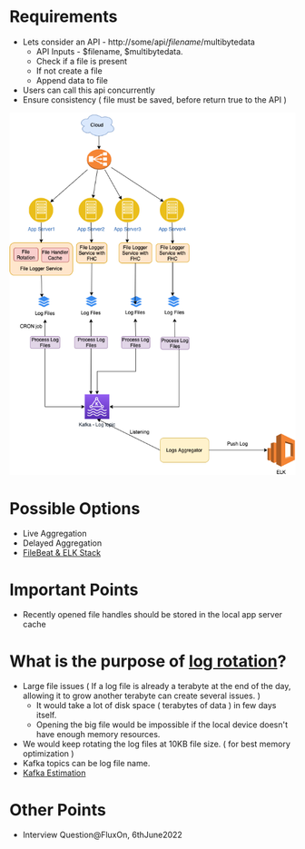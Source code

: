 # Requirements
- Lets consider an API - http://some/api/$filename/$multibytedata
  - API Inputs - $filename, $multibytedata.
  - Check if a file is present
  - If not create a file
  - Append data to file
- Users can call this api concurrently
- Ensure consistency ( file must be saved, before return true to the API )

<img title="Logging-File-Aggregation" alt="Alt text" src="Logging-File-Aggregation.drawio.png">

# Possible Options
- Live Aggregation
- Delayed Aggregation
- [FileBeat & ELK Stack](https://www.elastic.co/guide/en/beats/filebeat/current/how-filebeat-works.html)

# Important Points
- Recently opened file handles should be stored in the local app server cache

# What is the purpose of [log rotation](https://www.mezmo.com/learn-log-management/what-is-log-rotation-how-does-it-work)?
- Large file issues ( If a log file is already a terabyte at the end of the day, allowing it to grow another terabyte can create several issues. )
  - It would take a lot of disk space ( terabytes of data ) in few days itself.
  - Opening the big file would be impossible if the local device doesn't have enough memory resources.
- We would keep rotating the log files at 10KB file size. ( for best memory optimization )
- Kafka topics can be log file name.
- [Kafka Estimation](../DesignComponents/MessageBrokers)   
 
# Other Points
- Interview Question@FluxOn, 6thJune2022
